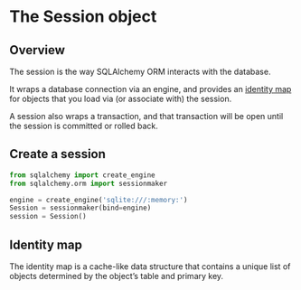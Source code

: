# The Session object

## Overview

The session is the way SQLAlchemy ORM interacts with the database.

It wraps a database connection via an engine, and provides an [identity map](#identity-map) for objects that you load via (or associate with) the session.

A session also wraps a transaction, and that transaction will be open until the session is committed or rolled back.


## Create a session

```py
from sqlalchemy import create_engine
from sqlalchemy.orm import sessionmaker

engine = create_engine('sqlite:///:memory:')
Session = sessionmaker(bind=engine)
session = Session()
```


## Identity map

The identity map is a cache-like data structure that contains a unique list of objects determined by the object’s table and primary key.
